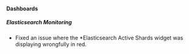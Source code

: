 
#### Dashboards
##### Elasticsearch Monitoring
- Fixed an issue where the *Elasticsearch Active Shards widget was displaying wrongfully in red.

<!-- 
#### Widgets
##### Elasticsearch Unassigned / Failing Shards
- Renamed an item. Not necessary to document in release notes.
-->